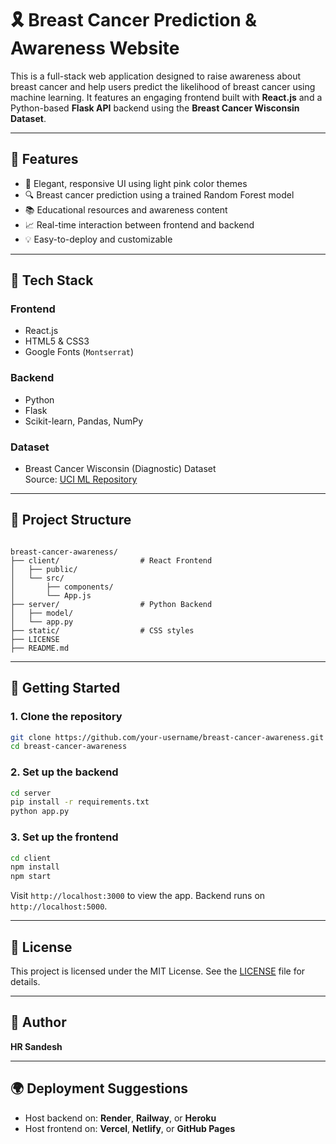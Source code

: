 
# 🎗️ Breast Cancer Prediction & Awareness Website

This is a full-stack web application designed to raise awareness about breast cancer and help users predict the likelihood of breast cancer using machine learning. It features an engaging frontend built with **React.js** and a Python-based **Flask API** backend using the **Breast Cancer Wisconsin Dataset**.

---

## 🌟 Features

- 🎨 Elegant, responsive UI using light pink color themes
- 🔍 Breast cancer prediction using a trained Random Forest model
- 📚 Educational resources and awareness content
- 📈 Real-time interaction between frontend and backend
- 💡 Easy-to-deploy and customizable

---

## 🧰 Tech Stack

### Frontend
- React.js
- HTML5 & CSS3
- Google Fonts (`Montserrat`)

### Backend
- Python
- Flask
- Scikit-learn, Pandas, NumPy

### Dataset
- Breast Cancer Wisconsin (Diagnostic) Dataset  
  Source: [UCI ML Repository](https://archive.ics.uci.edu/ml/datasets/Breast+Cancer+Wisconsin+(Diagnostic))

---

## 📁 Project Structure

```

breast-cancer-awareness/
├── client/                  # React Frontend
│   ├── public/
│   └── src/
│       ├── components/
│       └── App.js
├── server/                  # Python Backend
│   ├── model/
│   └── app.py
├── static/                  # CSS styles
├── LICENSE
├── README.md

````

---

## 🚀 Getting Started

### 1. Clone the repository

```bash
git clone https://github.com/your-username/breast-cancer-awareness.git
cd breast-cancer-awareness
````

### 2. Set up the backend

```bash
cd server
pip install -r requirements.txt
python app.py
```

### 3. Set up the frontend

```bash
cd client
npm install
npm start
```

Visit `http://localhost:3000` to view the app. Backend runs on `http://localhost:5000`.

---

## 📄 License

This project is licensed under the MIT License.
See the [LICENSE](./LICENSE) file for details.

---

## 👤 Author

**HR Sandesh**

---

## 🌍 Deployment Suggestions

* Host backend on: **Render**, **Railway**, or **Heroku**
* Host frontend on: **Vercel**, **Netlify**, or **GitHub Pages**

